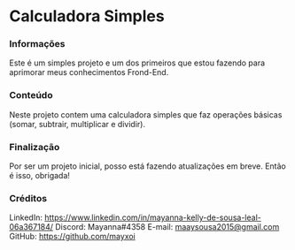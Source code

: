 # Calculadora Simples

### Informações
Este é um simples projeto e um dos primeiros que estou fazendo para aprimorar meus conhecimentos Frond-End.

### Conteúdo
Neste projeto contem uma calculadora simples que faz operações básicas (somar, subtrair, multiplicar e dividir). 

### Finalização
Por ser um projeto inicial, posso está fazendo atualizações em breve. Então é isso, obrigada!

### Créditos
LinkedIn: https://www.linkedin.com/in/mayanna-kelly-de-sousa-leal-06a367184/
Discord: Mayanna#4358
E-mail: maaysousa2015@gmail.com
GitHub: https://github.com/mayxoi
